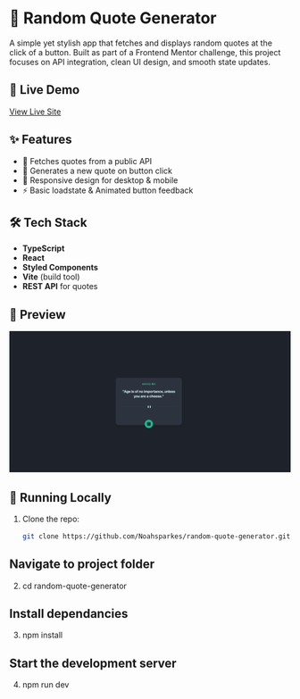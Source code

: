 # 🎲 Random Quote Generator  

A simple yet stylish app that fetches and displays random quotes at the click of a button. Built as part of a Frontend Mentor challenge, this project focuses on API integration, clean UI design, and smooth state updates.  

## 🚀 Live Demo  
[View Live Site](https://random-quote-generator-tau-sepia.vercel.app/)  

## ✨ Features  
- 🎯 Fetches quotes from a public API  
- 🔄 Generates a new quote on button click  
- 🎨 Responsive design for desktop & mobile  
- ⚡ Basic loadstate & Animated button feedback  

## 🛠️ Tech Stack  
- **TypeScript**  
- **React**  
- **Styled Components**  
- **Vite** (build tool)  
- **REST API** for quotes  

## 📸 Preview  
![Random Quote Generator Screenshot](./advice-generator-app-main/images/Screenshot%202025-08-09%20at%2019.44.41.png)  

## 🔧 Running Locally  
1. Clone the repo:  
   ```bash
   git clone https://github.com/Noahsparkes/random-quote-generator.git

## Navigate to project folder
2. cd random-quote-generator
   
## Install dependancies
3. npm install
   
## Start the development server
4. npm run dev